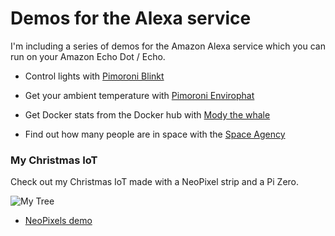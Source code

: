 Demos for the Alexa service
=================================

I'm including a series of demos for the Amazon Alexa service which you can run on your Amazon Echo Dot / Echo.

* Control lights with [Pimoroni Blinkt](https://github.com/alexellis/alexa-blinkt)

* Get your ambient temperature with [Pimoroni Envirophat](https://github.com/alexellis/alexa-envirophat)

* Get Docker stats from the Docker hub with [Mody the whale](https://github.com/alexellis/alexa-moby)

* Find out how many people are in space with the [Space Agency](https://github.com/alexellis/alexa-spaceagency)

### My Christmas IoT

Check out my Christmas IoT made with a NeoPixel strip and a Pi Zero.

![My Tree](https://github.com/alexellis/alexa-demos/blob/master/alexa-neopixels/overview.png)

* [NeoPixels demo](https://github.com/alexellis/alexa-demos/tree/master/alexa-neopixels)
